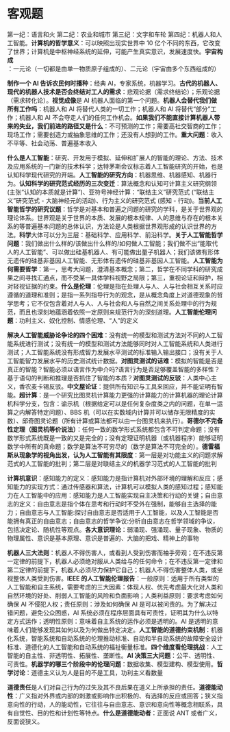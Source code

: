# 客观题

第一纪：语言和火 第二纪：农业和城市 第三纪：文字和车轮 第四纪：机器人和人工智能。**计算机的哲学意义**：可以映照出现实世界中 10 亿个不同的东西，它改变了世界；计算机是中枢神经系统的延伸，可能产生真实意识，发展速度快。**宇宙构成**：一元论（一切都是由单一物质原子组成的）、二元论（宇宙由多个东西组成的）

**制作一个 AI 告诉农民何时播种**：经典 AI，专家系统，机器学习。**古代的机器人、现代的机器人技术是否会终结对工人的需求**：悲观论据（需求终结论）；乐观论据（需求转化论）。**视觉成像**是 AI 机器人面临的第一个问题。**机器人会替代我们做所有工作吗**：机器人和 AI 将替代人类的一切工作；机器人和 AI 将替代“部分”工作；机器人和 AI 不会夺走人们的任何工作机会。**如果我们不能直接计算机器人带来的失业，我们前进的路径又是什么**：不可预测的工作；需要高社交智商的工作；现场工作；需要创造力或抽象思维的工作；还没有人想到的工作。**重大问题**：收入不平等、社会动荡、普遍基本收入

**什么是人工智能**：研究、开发用于模拟、延伸和扩展人的智能的理论、方法、技术及应用系统的一门新的技术科学；达特茅斯会议标志着人工智能研究的开始，也是认知科学现代研究的开端。**人工智能的研究方向**：机器思维、机器感知、机器行为。**认知科学的研究范式经历的三次变迁**：算法概念和认知可计算主义研究纲领 (主张“认知的本质就是计算”)、亚符号神经计算：“联结主义”研究范式 (“联结主义”研究范式 - 大脑神经元的活动)、行为主义的研究范式 (感知 - 行动)。**当前人工智能哲学的研究议题**：哲学是对基本和普遍之问题的研究的学科，是关于世界观的理论体系。世界观是关于世界的本质、发展的根本规律、人的思维与存在的根本关系的等普遍基本问题的总体认识，方法论是人类根据世界观形成的认识世界的方法。**科学**大体可以分为三层：基础科学、应用科学、前沿科学。**关于人工智能哲学问题**：我们做出什么样的/该做出什么样的/如何做人工智能；我们做不出“能取代人的人工智能”、可以做出硅基机器人、有可能做出量子机器人；我们该做有形体无遗传的硅基非基因人工智能、无形体有遗传的硅基非基因人工智能。**人工智能为何需要哲学**：第一，思考大问题，澄清基本概念；第二，哲学在不同学科的研究成果之间寻找汇通点，而不受某一具体学科视野之局限；第三，重视论证和辩护，相对轻视证据的约束。**什么是伦理**：伦理是指在处理人与人、人与社会相互关系时应遵循的道理和准则；是指一系列指导行为的观念，是从概念角度上对道德现象的哲学思考；它不仅包含着对人与人、人与社会和人与自然之间关系处理中的行为规范，而且也深刻地蕴涵着依照一定原则来规范行为的深刻道理。**人工智能伦理问题**：功利主义、奴化控制、情感伦理、“人”的定义

**解决人工智能威胁论争论的四个困难**：没有统一的模型和测试方法对不同的人工智能系统进行测试；没有统一的模型和测试方法能够同时对人工智能系统和人类进行测试；人工智能系统没有形成智力发展水平测试的标准输入输出接口；没有关于人工智能智力发展水平的历史测试统计数据。**对图灵测试的诘难**：模拟的智能是否是真正的智能？智能必须以语言作为中介吗?语言行为是否足够覆盖智能的多样性？基于语句的判断和推理是否抓住了智能的本质？**对图灵测试的反驳**：人类中心主义，香农麦卡锡反驳。**中文屋论证**：提供所有知识与工具来回应，并不能证明有智能。**超计算**：是一个研究比图灵机计算能力更强的计算能力的计算机器的理论计算机科学分支，包含：谕示机（根据给定可以是任何复杂度类之内的问题，在单一运算之内解答特定问题）、BBS 机（可以在实数域内计算并可以储存无限精度的实数）、邱奇图灵论题（所有计算或算法都可以由一台图灵机来执行）。**哥德尔不完备性定理（图灵机等价说法）**：任何一致的数学形式系统都包含不可判定命题；没有数学形式系统既是一致的又是完全的；没有定理证明机器（或机器程序）能够证明数学中所有的真命题；数学是算法不可穷尽的（数学是算法不可完全的）。**德雷福斯从现象学的视角出发，认为人工智能有其限度**：第一层是对功能主义的问题求解范式的人工智能的批判；第二层是对联结主义的机器学习范式的人工智能的批判

**计算机意识**：感知能力的定义：感知能力是指计算机对外部环境的理解和反应；感知能力的实现方式：通过传感器和算法，计算机可以模拟人类的感知过程；感知能力在人工智能中的应用：感知能力是人工智能实现自主决策和行动的关键；自由意志的定义：自由意志是指个体在思考和行动时不受外在强制，能够自主选择的能力；自由意志与人工智能:探讨自由意志是否适用于人工智能，以及人工智能是否能拥有真正的自由意志；自由意志的哲学争议:分析自由意志在哲学领域的争议，包括决定论、随机性等观点。**各大意识理论**：弱涌现、强涌现、量子现象、物质的物理属性、意识是基本原理、意识是普遍的、大脑的把戏、精神上的事物

**机器人三大法则**：机器人不得伤害人，或看到人受到伤害而袖手旁观；在不违反第一定律的前提下，机器人必须绝对服从人类给与的任何命令；在不违反第一定律和第二定律的前提下，机器人必须尽力保护它自己；机器人不得伤害整体人类，或坐视整体人类受到伤害。**IEEE 的人工智能伦理报告**：一般原则：适用于所有类型的人工智能和自主系统，需要考虑的三大因素：体现人权、优先考虑最大化对人类和自然环境的好处、削弱人工智能的风险和负面影响；人类利益原则：要求考虑如何确保 AI 不侵犯人权；责任原则：涉及如何确保 AI 是可以被问责的。为了解决过错问题，避免公众困惑，AI 系统必须在程序层面具有可责性，证明其为什么以特定方式运作；透明性原则：意味着自主系统的运作必须是透明的。AI 是透明的意味着人们能够发现其如何以及为何做出特定决定。**人工智能的道德约束机制**：机器化系统，智能系统和自动系统的伦理推动标准、自动和半自动系统的故障安全设计标准、道德化的人工智能和自动系统的福祉衡量标准。**四个维度看伦理挑战**：人工智能的自主性、非透明性、拓展性、垄断性。**AI 决策三大问题**：公平、透明性、可责性。**机器学的哪三个阶段中的伦理问题**：数据收集、模型建构、模型使用。**哲学讨论**：道德主义认为人是目的不是工具，功利主义看数量

**道德责任**是人们对自己行为的过失及其不良后果在道义上所承担的责任。**道德能动性**：广义指对外界或内部的刺激或影响作出积极的、有选择的反应或回答；狭义指意向性的行动，人的能动性，它往往与自由意志、意识和意向性等概念相联系，具有自觉性、目的性和计划性等特点。**什么是道德能动者**：正面说 ANT 或者广义，反面说狭义。
